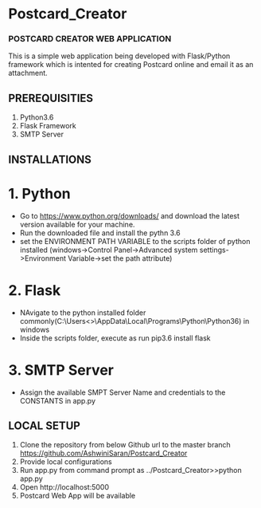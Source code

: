 # Postcard_Creator
### POSTCARD CREATOR WEB APPLICATION

This is a simple web application being developed with Flask/Python framework which is intented for creating Postcard online and email it as an attachment.

## PREREQUISITIES
1. Python3.6
2. Flask Framework
3. SMTP Server

## INSTALLATIONS
# 1. Python 

- Go to https://www.python.org/downloads/ and download the latest version available for your machine.
- Run the downloaded file and install the pythn 3.6
- set the ENVIRONMENT PATH VARIABLE to the scripts folder of python installed
(windows->Control Panel->Advanced system settings->Environment Variable->set the path attribute)

# 2. Flask
- NAvigate to the python installed folder commonly(C:\Users\<<Your Folder>>\AppData\Local\Programs\Python\Python36) in windows
- Inside the scripts folder, execute as 
         run pip3.6 install flask

# 3. SMTP Server
- Assign the available SMPT Server Name and credentials to the CONSTANTS in app.py

## LOCAL SETUP
1. Clone the repository from below Github url to the master branch 
https://github.com/AshwiniSaran/Postcard_Creator
2. Provide local configurations 
3. Run app.py from command prompt as ../Postcard_Creator>>python app.py
4. Open http://localhost:5000 
5. Postcard Web App will be available


